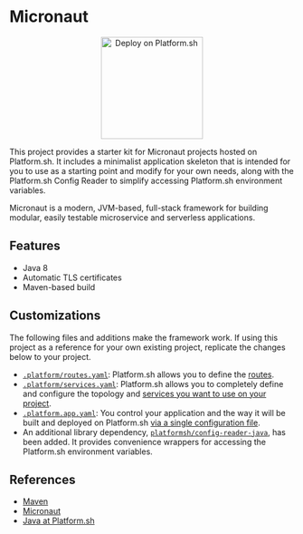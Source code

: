 # Micronaut

<p align="center">
<a href="https://console.platform.sh/projects/create-project?template=https://raw.githubusercontent.com/platformsh/template-builder/master/templates/micronaut/.platform.template.yaml&utm_content=micronaut&utm_source=github&utm_medium=button&utm_campaign=deploy_on_platform">
    <img src="https://platform.sh/images/deploy/lg-blue.svg" alt="Deploy on Platform.sh" width="180px" />
</a>
</p>

This project provides a starter kit for Micronaut projects hosted on Platform.sh.  It includes a minimalist application skeleton that is intended for you to use as a starting point and modify for your own needs, along with the Platform.sh Config Reader to simplify accessing Platform.sh environment variables.

Micronaut is a modern, JVM-based, full-stack framework for building modular, easily testable microservice and serverless applications.

## Features

* Java 8
* Automatic TLS certificates
* Maven-based build

## Customizations

The following files and additions make the framework work.  If using this project as a reference for your own existing project, replicate the changes below to your project.

* [`.platform/routes.yaml`](.platform/routes.yaml): Platform.sh allows you to define the [routes](https://docs.platform.sh/configuration/routes.html).
* [`.platform/services.yaml`](.platform/services.yaml):  Platform.sh allows you to completely define and configure the topology and [services you want to use on your project](https://docs.platform.sh/configuration/services.html).
* [`.platform.app.yaml`](.platform.app.yaml): You control your application and the way it will be built and deployed on Platform.sh [via a single configuration file](https://docs.platform.sh/configuration/app-containers.html).
* An additional library dependency, [`platformsh/config-reader-java`](https://github.com/platformsh/config-reader-java), has been added.  It provides convenience wrappers for accessing the Platform.sh environment variables.

## References

* [Maven](https://maven.apache.org/)
* [Micronaut](https://micronaut.io/)
* [Java at Platform.sh](https://docs.platform.sh/languages/java.html)
